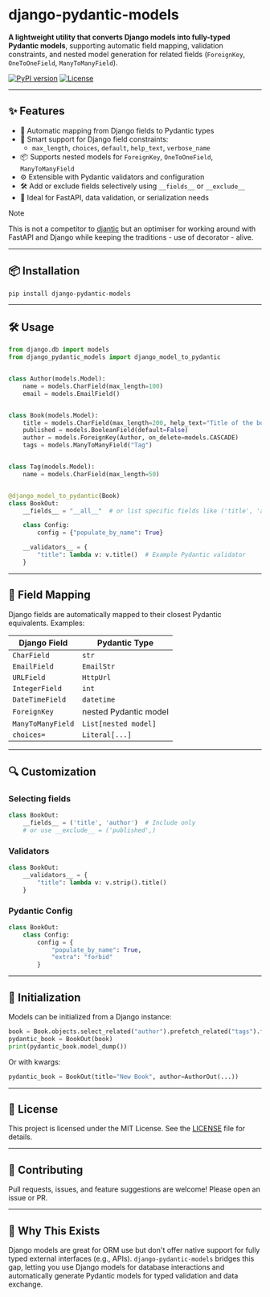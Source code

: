 # django-pydantic-models

**A lightweight utility that converts Django models into fully-typed Pydantic models**, supporting automatic field mapping, validation constraints, and nested model generation for related fields (`ForeignKey`, `OneToOneField`, `ManyToManyField`).

[![PyPI version](https://badge.fury.io/py/django-pydantic-models.svg)](https://pypi.org/project/django-pydantic-models/)
[![License](https://img.shields.io/badge/license-MIT-blue.svg)](LICENSE)

---

## ✨ Features

- 🔁 Automatic mapping from Django fields to Pydantic types
- 🧠 Smart support for Django field constraints:
  - `max_length`, `choices`, `default`, `help_text`, `verbose_name`
- 📦 Supports nested models for `ForeignKey`, `OneToOneField`, `ManyToManyField`
- ⚙️ Extensible with Pydantic validators and configuration
- 🛠️ Add or exclude fields selectively using `__fields__` or `__exclude__`
- 🚀 Ideal for FastAPI, data validation, or serialization needs

> [!NOTE]
> This is not a competitor to [djantic](https://github.com/jordaneremieff/djantic) but an optimiser for working around with FastAPI and Django while keeping the traditions - use of decorator - alive.

---

## 📦 Installation

```bash
pip install django-pydantic-models
````

---

## 🛠 Usage

```python
from django.db import models
from django_pydantic_models import django_model_to_pydantic


class Author(models.Model):
    name = models.CharField(max_length=100)
    email = models.EmailField()


class Book(models.Model):
    title = models.CharField(max_length=200, help_text="Title of the book")
    published = models.BooleanField(default=False)
    author = models.ForeignKey(Author, on_delete=models.CASCADE)
    tags = models.ManyToManyField("Tag")


class Tag(models.Model):
    name = models.CharField(max_length=50)


@django_model_to_pydantic(Book)
class BookOut:
    __fields__ = "__all__"  # or list specific fields like ('title', 'author')

    class Config:
        config = {"populate_by_name": True}

    __validators__ = {
        "title": lambda v: v.title()  # Example Pydantic validator
    }
```

---

## 🧩 Field Mapping

Django fields are automatically mapped to their closest Pydantic equivalents. Examples:

| Django Field      | Pydantic Type         |
| ----------------- | --------------------- |
| `CharField`       | `str`                 |
| `EmailField`      | `EmailStr`            |
| `URLField`        | `HttpUrl`             |
| `IntegerField`    | `int`                 |
| `DateTimeField`   | `datetime`            |
| `ForeignKey`      | nested Pydantic model |
| `ManyToManyField` | `List[nested model]`  |
| `choices=`        | `Literal[...]`        |

---

## 🔍 Customization

### Selecting fields

```python
class BookOut:
    __fields__ = ('title', 'author')  # Include only
    # or use __exclude__ = ('published',)
```

### Validators

```python
class BookOut:
    __validators__ = {
        "title": lambda v: v.strip().title()
    }
```

### Pydantic Config

```python
class BookOut:
    class Config:
        config = {
            "populate_by_name": True,
            "extra": "forbid"
        }
```

---

## 🧪 Initialization

Models can be initialized from a Django instance:

```python
book = Book.objects.select_related("author").prefetch_related("tags").first()
pydantic_book = BookOut(book)
print(pydantic_book.model_dump())
```

Or with kwargs:

```python
pydantic_book = BookOut(title="New Book", author=AuthorOut(...))
```

---


## 📄 License

This project is licensed under the MIT License. See the [LICENSE](LICENSE) file for details.

---

## 🤝 Contributing

Pull requests, issues, and feature suggestions are welcome! Please open an issue or PR.

---

## 📌 Why This Exists

Django models are great for ORM use but don't offer native support for fully typed external interfaces (e.g., APIs). `django-pydantic-models` bridges this gap, letting you use Django models for database interactions and automatically generate Pydantic models for typed validation and data exchange.

